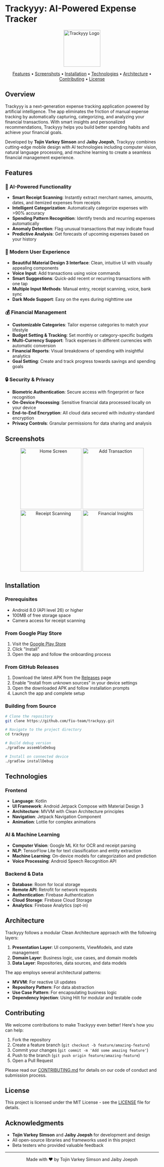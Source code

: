 # Trackyyy: AI-Powered Expense Tracker

<p align="center">
  <img src="app/src/main/res/mipmap-xxxhdpi/ic_launcher.png" alt="Trackyyy Logo" width="120"/>
</p>

<p align="center">
  <a href="#features">Features</a> •
  <a href="#screenshots">Screenshots</a> •
  <a href="#installation">Installation</a> •
  <a href="#technologies">Technologies</a> •
  <a href="#architecture">Architecture</a> •
  <a href="#contributing">Contributing</a> •
  <a href="#license">License</a>
</p>

## Overview

Trackyyy is a next-generation expense tracking application powered by artificial intelligence. The app eliminates the friction of manual expense tracking by automatically capturing, categorizing, and analyzing your financial transactions. With smart insights and personalized recommendations, Trackyyy helps you build better spending habits and achieve your financial goals.

Developed by **Tojin Varkey Simson** and **Jaiby Joepsh**, Trackyyy combines cutting-edge mobile design with AI technologies including computer vision, natural language processing, and machine learning to create a seamless financial management experience.

## Features

### 🤖 AI-Powered Functionality
- **Smart Receipt Scanning**: Instantly extract merchant names, amounts, dates, and itemized expenses from receipts
- **Intelligent Categorization**: Automatically categorize expenses with >90% accuracy
- **Spending Pattern Recognition**: Identify trends and recurring expenses automatically
- **Anomaly Detection**: Flag unusual transactions that may indicate fraud
- **Predictive Analysis**: Get forecasts of upcoming expenses based on your history

### 📱 Modern User Experience
- **Beautiful Material Design 3 Interface**: Clean, intuitive UI with visually appealing components
- **Voice Input**: Add transactions using voice commands
- **Smart Suggestions**: Quick-add recent or recurring transactions with one tap
- **Multiple Input Methods**: Manual entry, receipt scanning, voice, bank sync
- **Dark Mode Support**: Easy on the eyes during nighttime use

### 💰 Financial Management
- **Customizable Categories**: Tailor expense categories to match your lifestyle
- **Budget Setting & Tracking**: Set monthly or category-specific budgets
- **Multi-Currency Support**: Track expenses in different currencies with automatic conversion
- **Financial Reports**: Visual breakdowns of spending with insightful analytics
- **Goal Setting**: Create and track progress towards savings and spending goals

### 🔒 Security & Privacy
- **Biometric Authentication**: Secure access with fingerprint or face recognition
- **On-Device Processing**: Sensitive financial data processed locally on your device
- **End-to-End Encryption**: All cloud data secured with industry-standard encryption
- **Privacy Controls**: Granular permissions for data sharing and analysis

## Screenshots

<p align="center">
  <img src="screenshots/home_screen.png" width="200" alt="Home Screen"/>
  <img src="screenshots/add_transaction.png" width="200" alt="Add Transaction"/>
  <img src="screenshots/receipt_scan.png" width="200" alt="Receipt Scanning"/>
  <img src="screenshots/insights.png" width="200" alt="Financial Insights"/>
</p>

## Installation

### Prerequisites
- Android 8.0 (API level 26) or higher
- 100MB of free storage space
- Camera access for receipt scanning

### From Google Play Store
1. Visit the [Google Play Store](https://play.google.com/store/apps/details?id=com.fiu.trackyyy)
2. Click "Install"
3. Open the app and follow the onboarding process

### From GitHub Releases
1. Download the latest APK from the [Releases](https://github.com/fiu-team/trackyyy/releases) page
2. Enable "Install from unknown sources" in your device settings
3. Open the downloaded APK and follow installation prompts
4. Launch the app and complete setup

### Building from Source
```bash
# Clone the repository
git clone https://github.com/fiu-team/trackyyy.git

# Navigate to the project directory
cd trackyyy

# Build debug version
./gradlew assembleDebug

# Install on connected device
./gradlew installDebug
```

## Technologies

### Frontend
- **Language**: Kotlin
- **UI Framework**: Android Jetpack Compose with Material Design 3
- **Architecture**: MVVM with Clean Architecture principles
- **Navigation**: Jetpack Navigation Component
- **Animation**: Lottie for complex animations

### AI & Machine Learning
- **Computer Vision**: Google ML Kit for OCR and receipt parsing
- **NLP**: TensorFlow Lite for text classification and entity extraction
- **Machine Learning**: On-device models for categorization and prediction
- **Voice Processing**: Android Speech Recognition API

### Backend & Data
- **Database**: Room for local storage
- **Remote API**: Retrofit for network requests
- **Authentication**: Firebase Authentication
- **Cloud Storage**: Firebase Cloud Storage
- **Analytics**: Firebase Analytics (opt-in)

## Architecture

Trackyyy follows a modular Clean Architecture approach with the following layers:

1. **Presentation Layer**: UI components, ViewModels, and state management
2. **Domain Layer**: Business logic, use cases, and domain models
3. **Data Layer**: Repositories, data sources, and data models

The app employs several architectural patterns:
- **MVVM**: For reactive UI updates
- **Repository Pattern**: For data abstraction
- **Use Case Pattern**: For encapsulating business logic
- **Dependency Injection**: Using Hilt for modular and testable code

## Contributing

We welcome contributions to make Trackyyy even better! Here's how you can help:

1. Fork the repository
2. Create a feature branch (`git checkout -b feature/amazing-feature`)
3. Commit your changes (`git commit -m 'Add some amazing feature'`)
4. Push to the branch (`git push origin feature/amazing-feature`)
5. Open a Pull Request

Please read our [CONTRIBUTING.md](CONTRIBUTING.md) for details on our code of conduct and submission process.

## License

This project is licensed under the MIT License - see the [LICENSE](LICENSE) file for details.

## Acknowledgments

- **Tojin Varkey Simson** and **Jaiby Joepsh** for development and design
- All open-source libraries and frameworks used in this project
- Beta testers who provided valuable feedback

---

<p align="center">
  Made with ❤️ by Tojin Varkey Simson and Jaiby Joepsh
</p>